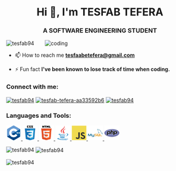 <h1 align="center">Hi 👋, I'm TESFAB TEFERA</h1>
<h3 align="center">A SOFTWARE ENGINEERING STUDENT</h3>
<img align="right" alt="coding" width="400" src="https://granroyalleigarape.com.br/wp-content/uploads/2021/05/programmer.gif">

<p align="left"> <img src="https://komarev.com/ghpvc/?username=tesfab94&label=Profile%20views&color=0e75b6&style=flat" alt="tesfab94" /> </p>

- 📫 How to reach me **tesfaabetefera@gmail.com**

- ⚡ Fun fact **I've been known to lose track of time when coding.**

<h3 align="left">Connect with me:</h3>
<p align="left">
<a href="https://twitter.com/tesfab94" target="blank"><img align="center" src="https://raw.githubusercontent.com/rahuldkjain/github-profile-readme-generator/master/src/images/icons/Social/twitter.svg" alt="tesfab94" height="30" width="40" /></a>
<a href="https://linkedin.com/in/tesfab-tefera-aa33592b6" target="blank"><img align="center" src="https://raw.githubusercontent.com/rahuldkjain/github-profile-readme-generator/master/src/images/icons/Social/linked-in-alt.svg" alt="tesfab-tefera-aa33592b6" height="30" width="40" /></a>
<a href="https://instagram.com/tesfab94" target="blank"><img align="center" src="https://raw.githubusercontent.com/rahuldkjain/github-profile-readme-generator/master/src/images/icons/Social/instagram.svg" alt="tesfab94" height="30" width="40" /></a>
</p>

<h3 align="left">Languages and Tools:</h3>
<p align="left"> <a href="https://www.w3schools.com/cpp/" target="_blank" rel="noreferrer"> <img src="https://raw.githubusercontent.com/devicons/devicon/master/icons/cplusplus/cplusplus-original.svg" alt="cplusplus" width="40" height="40"/> </a> <a href="https://www.w3schools.com/css/" target="_blank" rel="noreferrer"> <img src="https://raw.githubusercontent.com/devicons/devicon/master/icons/css3/css3-original-wordmark.svg" alt="css3" width="40" height="40"/> </a> <a href="https://www.w3.org/html/" target="_blank" rel="noreferrer"> <img src="https://raw.githubusercontent.com/devicons/devicon/master/icons/html5/html5-original-wordmark.svg" alt="html5" width="40" height="40"/> </a> <a href="https://www.java.com" target="_blank" rel="noreferrer"> <img src="https://raw.githubusercontent.com/devicons/devicon/master/icons/java/java-original.svg" alt="java" width="40" height="40"/> </a> <a href="https://developer.mozilla.org/en-US/docs/Web/JavaScript" target="_blank" rel="noreferrer"> <img src="https://raw.githubusercontent.com/devicons/devicon/master/icons/javascript/javascript-original.svg" alt="javascript" width="40" height="40"/> </a> <a href="https://www.mysql.com/" target="_blank" rel="noreferrer"> <img src="https://raw.githubusercontent.com/devicons/devicon/master/icons/mysql/mysql-original-wordmark.svg" alt="mysql" width="40" height="40"/> </a> <a href="https://www.php.net" target="_blank" rel="noreferrer"> <img src="https://raw.githubusercontent.com/devicons/devicon/master/icons/php/php-original.svg" alt="php" width="40" height="40"/> </a> </p>

<p><img align="left" src="https://github-readme-stats.vercel.app/api/top-langs?username=tesfab94&show_icons=true&locale=en&layout=compact" alt="tesfab94" /></p>

<p>&nbsp;<img align="center" src="https://github-readme-stats.vercel.app/api?username=tesfab94&show_icons=true&locale=en" alt="tesfab94" /></p>

<p><img align="center" src="https://github-readme-streak-stats.herokuapp.com/?user=tesfab94&" alt="tesfab94" /></p>

